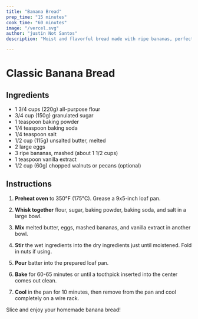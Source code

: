 ```yaml
---
title: "Banana Bread"
prep_time: "15 minutes"
cook_time: "60 minutes"
image: "/vercel.svg" 
author: "justin Not Santos"
description: "Moist and flavorful bread made with ripe bananas, perfect for breakfast or a snack."

---
```


# Classic Banana Bread

## Ingredients

- 1 3/4 cups (220g) all-purpose flour
- 3/4 cup (150g) granulated sugar
- 1 teaspoon baking powder
- 1/4 teaspoon baking soda
- 1/4 teaspoon salt
- 1/2 cup (115g) unsalted butter, melted
- 2 large eggs
- 3 ripe bananas, mashed (about 1 1/2 cups)
- 1 teaspoon vanilla extract
- 1/2 cup (60g) chopped walnuts or pecans (optional)

## Instructions

1. **Preheat oven** to 350°F (175°C). Grease a 9x5-inch loaf pan.

2. **Whisk together** flour, sugar, baking powder, baking soda, and salt in a large bowl.

3. **Mix** melted butter, eggs, mashed bananas, and vanilla extract in another bowl.

4. **Stir** the wet ingredients into the dry ingredients just until moistened. Fold in nuts if using.

5. **Pour** batter into the prepared loaf pan.

6. **Bake** for 60-65 minutes or until a toothpick inserted into the center comes out clean.

7. **Cool** in the pan for 10 minutes, then remove from the pan and cool completely on a wire rack.

Slice and enjoy your homemade banana bread!
